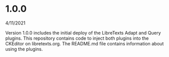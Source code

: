 # 1.0.0
4/11/2021

Version 1.0.0 includes the initial deploy of the LibreTexts Adapt and Query plugins. This repository contains code to inject both plugins into the CKEditor on libretexts.org. The README.md file contains information about using the plugins.
